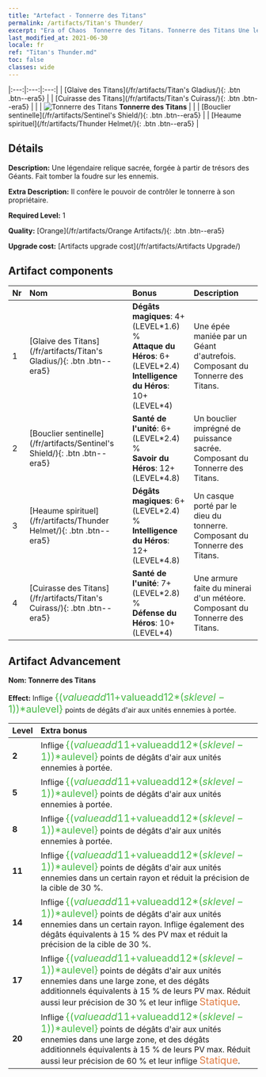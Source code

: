 ```yaml
---
title: "Artefact - Tonnerre des Titans"
permalink: /artifacts/Titan's Thunder/
excerpt: "Era of Chaos  Tonnerre des Titans. Tonnerre des Titans Une légendaire relique sacrée, forgée à partir de trésors des Géants. Fait tomber la foudre sur les ennemis."
last_modified_at: 2021-06-30
locale: fr
ref: "Titan's Thunder.md"
toc: false
classes: wide
---
```


  |:---:|:---:|:---:| 
  |  [Glaive des Titans](/fr/artifacts/Titan's Gladius/){: .btn .btn--era5} |   |  [Cuirasse des Titans](/fr/artifacts/Titan's Cuirass/){: .btn .btn--era5} | 
  |   | ![Tonnerre des Titans](/images/t/icon_artifact_42.png) **Tonnerre des Titans** |  | 
  |  [Bouclier sentinelle](/fr/artifacts/Sentinel's Shield/){: .btn .btn--era5} |   |  [Heaume spirituel](/fr/artifacts/Thunder Helmet/){: .btn .btn--era5} | 


## Détails

 **Description:** Une légendaire relique sacrée, forgée à partir de trésors des Géants. Fait tomber la foudre sur les ennemis.

 **Extra Description:** Il confère le pouvoir de contrôler le tonnerre à son propriétaire.

 **Required Level:** 1

 **Quality:** [Orange](/fr/artifacts/Orange Artifacts/){: .btn .btn--era5}

 **Upgrade cost:** [Artifacts upgrade cost](/fr/artifacts/Artifacts Upgrade/)



## Artifact components

  | Nr |    Nom    |   Bonus | Description | 
  |:---|:-----------|:--------|:------------| 
  | 1 | [Glaive des Titans](/fr/artifacts/Titan's Gladius/){: .btn .btn--era5} | **Dégâts magiques**: 4+(LEVEL\*1.6) %<br/>**Attaque du Héros**: 6+(LEVEL\*2.4)<br/>**Intelligence du Héros**: 10+(LEVEL\*4) | Une épée maniée par un Géant d'autrefois. Composant du Tonnerre des Titans. | 
  | 2 | [Bouclier sentinelle](/fr/artifacts/Sentinel's Shield/){: .btn .btn--era5} | **Santé de l'unité**: 6+(LEVEL\*2.4) %<br/>**Savoir du Héros**: 12+(LEVEL\*4.8) | Un bouclier imprégné de puissance sacrée. Composant du Tonnerre des Titans. | 
  | 3 | [Heaume spirituel](/fr/artifacts/Thunder Helmet/){: .btn .btn--era5} | **Dégâts magiques**: 6+(LEVEL\*2.4) %<br/>**Intelligence du Héros**: 12+(LEVEL\*4.8) | Un casque porté par le dieu du tonnerre. Composant du Tonnerre des Titans. | 
  | 4 | [Cuirasse des Titans](/fr/artifacts/Titan's Cuirass/){: .btn .btn--era5} | **Santé de l'unité**: 7+(LEVEL\*2.8) %<br/>**Défense du Héros**: 10+(LEVEL\*4) | Une armure faite du minerai d'un météore. Composant du Tonnerre des Titans. | 


## Artifact Advancement

 **Nom: Tonnerre des Titans**

 **Effect:** Inflige <span style="color: #48b946;font-size:20px">{($valueadd11+$valueadd12*($sklevel-1))*$aulevel}</span> points de dégâts d'air aux unités ennemies à portée.

  |  Level  |    Extra bonus  | 
  |:--------|:----------------| 
  | **2** | Inflige <span style="color: #48b946;font-size:20px">{($valueadd11+$valueadd12*($sklevel-1))*$aulevel}</span> points de dégâts d'air aux unités ennemies à portée. | 
  | **5** | Inflige <span style="color: #48b946;font-size:20px">{($valueadd11+$valueadd12*($sklevel-1))*$aulevel}</span> points de dégâts d'air aux unités ennemies à portée. | 
  | **8** | Inflige <span style="color: #48b946;font-size:20px">{($valueadd11+$valueadd12*($sklevel-1))*$aulevel}</span> points de dégâts d'air aux unités ennemies à portée. | 
  | **11** | Inflige <span style="color: #48b946;font-size:20px">{($valueadd11+$valueadd12*($sklevel-1))*$aulevel}</span> points de dégâts d'air aux unités ennemies dans un certain rayon et réduit la précision de la cible de 30 %. | 
  | **14** | Inflige <span style="color: #48b946;font-size:20px">{($valueadd11+$valueadd12*($sklevel-1))*$aulevel}</span> points de dégâts d'air aux unités ennemies dans un certain rayon. Inflige également des dégâts équivalents à 15 % des PV max et réduit la précision de la cible de 30 %. | 
  | **17** | Inflige <span style="color: #48b946;font-size:20px">{($valueadd11+$valueadd12*($sklevel-1))*$aulevel}</span> points de dégâts d'air aux unités ennemies dans une large zone, et des dégâts additionnels équivalents à 15 % de leurs PV max. Réduit aussi leur précision de 30 % et leur inflige <span style="color: #e07c44;font-size:20px">Statique</span>. | 
  | **20** | Inflige <span style="color: #48b946;font-size:20px">{($valueadd11+$valueadd12*($sklevel-1))*$aulevel}</span> points de dégâts d'air aux unités ennemies dans une large zone, et des dégâts additionnels équivalents à 15 % de leurs PV max. Réduit aussi leur précision de 60 % et leur inflige <span style="color: #e07c44;font-size:20px">Statique</span>. | 
